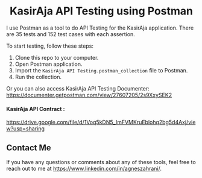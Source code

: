 <h1 align="center">KasirAja API Testing using Postman</h1>

I use Postman as a tool to do API Testing for the KasirAja application. There are 35 tests and 152 test cases with each assertion.

To start testing, follow these steps:
1. Clone this repo to your computer.
2. Open Postman application.
3. Import the `KasirAja API Testing.postman_collection` file to Postman.
4. Run the collection.

Or you can also access KasirAja API Testing Documenter:
https://documenter.getpostman.com/view/27607205/2s9XxySEK2

#### KasirAja API Contract :
https://drive.google.com/file/d/1Voq5kDN5_ImFVMKruEblohq2bg5d4Axj/view?usp=sharing


## Contact Me
If you have any questions or comments about any of these tools, feel free to reach out to me at https://www.linkedin.com/in/agneszahrani/.